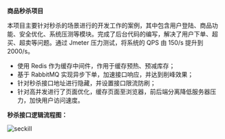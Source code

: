 **商品秒杀项目**

本项目主要针对秒杀的场景进行的开发工作的案例，其中包含用户登陆、商品功能、安全优化、系统压测等模块。完成了后台代码的编写，解决了用户下单、超买、超卖等问题。通过 Jmeter 压力测试，将系统的 QPS 由 150/s 提升到 2000/s。

- 使用 Redis 作为缓存中间件，作用于缓存预热、预减库存；
- 基于 RabbitMQ 实现异步下单，加速接口响应，并达到削峰效果；
- 针对秒杀接口地址进行隐藏，并设置接口限流防刷；
- 针对高并发进行了页面优化，缓存页面至浏览器，前后端分离降低服务器压力，加快用户访问速度。

**秒杀接口逻辑流程图：**

![seckill](https://xnmk-markdown-img.oss-cn-shenzhen.aliyuncs.com/seckill.png)